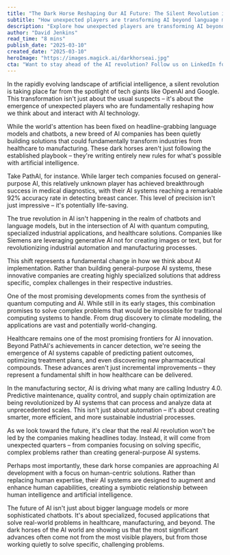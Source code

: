 ```yaml
---
title: "The Dark Horse Reshaping Our AI Future: The Silent Revolution in Artificial Intelligence"
subtitle: "How unexpected players are transforming AI beyond language models"
description: "Explore how unexpected players are transforming AI beyond language models, focusing on specialized solutions in healthcare, manufacturing, and quantum computing rather than general-purpose AI. Discover how these dark horse companies are quietly revolutionizing industries with targeted AI applications that solve real-world problems."
author: "David Jenkins"
read_time: "8 mins"
publish_date: "2025-03-10"
created_date: "2025-03-10"
heroImage: "https://images.magick.ai/darkhorseai.jpg"
cta: "Want to stay ahead of the AI revolution? Follow us on LinkedIn for daily insights into the companies and innovations shaping the future of artificial intelligence."
---
```


In the rapidly evolving landscape of artificial intelligence, a silent revolution is taking place far from the spotlight of tech giants like OpenAI and Google. This transformation isn't just about the usual suspects – it's about the emergence of unexpected players who are fundamentally reshaping how we think about and interact with AI technology.

While the world's attention has been fixed on headline-grabbing language models and chatbots, a new breed of AI companies has been quietly building solutions that could fundamentally transform industries from healthcare to manufacturing. These dark horses aren't just following the established playbook – they're writing entirely new rules for what's possible with artificial intelligence.

Take PathAI, for instance. While larger tech companies focused on general-purpose AI, this relatively unknown player has achieved breakthrough success in medical diagnostics, with their AI systems reaching a remarkable 92% accuracy rate in detecting breast cancer. This level of precision isn't just impressive – it's potentially life-saving.

The true revolution in AI isn't happening in the realm of chatbots and language models, but in the intersection of AI with quantum computing, specialized industrial applications, and healthcare solutions. Companies like Siemens are leveraging generative AI not for creating images or text, but for revolutionizing industrial automation and manufacturing processes.

This shift represents a fundamental change in how we think about AI implementation. Rather than building general-purpose AI systems, these innovative companies are creating highly specialized solutions that address specific, complex challenges in their respective industries.

One of the most promising developments comes from the synthesis of quantum computing and AI. While still in its early stages, this combination promises to solve complex problems that would be impossible for traditional computing systems to handle. From drug discovery to climate modeling, the applications are vast and potentially world-changing.

Healthcare remains one of the most promising frontiers for AI innovation. Beyond PathAI's achievements in cancer detection, we're seeing the emergence of AI systems capable of predicting patient outcomes, optimizing treatment plans, and even discovering new pharmaceutical compounds. These advances aren't just incremental improvements – they represent a fundamental shift in how healthcare can be delivered.

In the manufacturing sector, AI is driving what many are calling Industry 4.0. Predictive maintenance, quality control, and supply chain optimization are being revolutionized by AI systems that can process and analyze data at unprecedented scales. This isn't just about automation – it's about creating smarter, more efficient, and more sustainable industrial processes.

As we look toward the future, it's clear that the real AI revolution won't be led by the companies making headlines today. Instead, it will come from unexpected quarters – from companies focusing on solving specific, complex problems rather than creating general-purpose AI systems.

Perhaps most importantly, these dark horse companies are approaching AI development with a focus on human-centric solutions. Rather than replacing human expertise, their AI systems are designed to augment and enhance human capabilities, creating a symbiotic relationship between human intelligence and artificial intelligence.

The future of AI isn't just about bigger language models or more sophisticated chatbots. It's about specialized, focused applications that solve real-world problems in healthcare, manufacturing, and beyond. The dark horses of the AI world are showing us that the most significant advances often come not from the most visible players, but from those working quietly to solve specific, challenging problems.